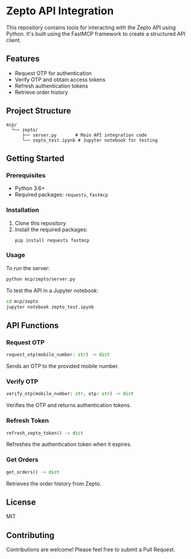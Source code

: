 # Zepto API Integration

This repository contains tools for interacting with the Zepto API using Python. It's built using the FastMCP framework to create a structured API client.

## Features

- Request OTP for authentication
- Verify OTP and obtain access tokens
- Refresh authentication tokens
- Retrieve order history

## Project Structure

```
mcp/
  └── zepto/
      ├── server.py       # Main API integration code
      └── zepto_test.ipynb # Jupyter notebook for testing
```

## Getting Started

### Prerequisites

- Python 3.6+
- Required packages: `requests`, `fastmcp`

### Installation

1. Clone this repository
2. Install the required packages:
   ```
   pip install requests fastmcp
   ```

### Usage

To run the server:

```bash
python mcp/zepto/server.py
```

To test the API in a Jupyter notebook:

```bash
cd mcp/zepto
jupyter notebook zepto_test.ipynb
```

## API Functions

### Request OTP

```python
request_otp(mobile_number: str) -> dict
```

Sends an OTP to the provided mobile number.

### Verify OTP

```python
verify_otp(mobile_number: str, otp: str) -> dict
```

Verifies the OTP and returns authentication tokens.

### Refresh Token

```python
refresh_zepto_token() -> dict
```

Refreshes the authentication token when it expires.

### Get Orders

```python
get_orders() -> dict
```

Retrieves the order history from Zepto.

## License

MIT

## Contributing

Contributions are welcome! Please feel free to submit a Pull Request. 